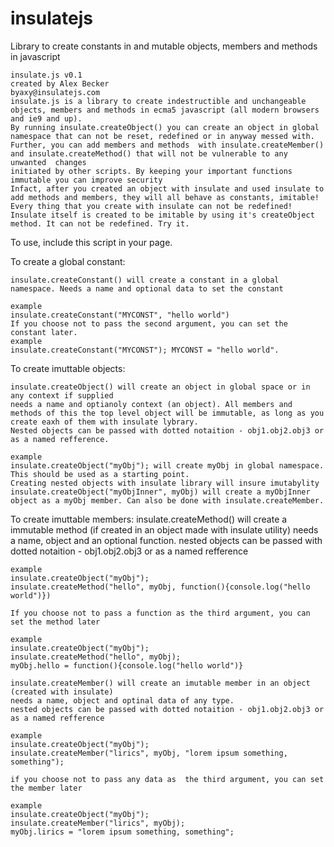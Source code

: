 insulatejs
==========

Library to create constants in and mutable objects, members and methods in javascript

	insulate.js v0.1
	created by Alex Becker
	byaxy@insulatejs.com
	insulate.js is a library to create indestructible and unchangeable objects, members and methods in ecma5 javascript (all modern browsers and ie9 and up).
	By running insulate.createObject() you can create an object in global namespace that can not be reset, redefined or in anyway messed with.
	Further, you can add members and methods  with insulate.createMember() and insulate.createMethod() that will not be vulnerable to any unwanted	changes
	initiated by other scripts. By keeping your important functions immutable you can improve security
	Infact, after you created an object with insulate and used insulate to add methods and members, they will all behave as constants, imitable!
	Every thing that you create with insulate can not be redefined!
	Insulate itself is created to be imitable by using it's createObject method. It can not be redefined. Try it.

To use, include this script in your page.

To create a global constant:

	insulate.createConstant() will create a constant in a global namespace. Needs a name and optional data to set the constant
	
	example 
	insulate.createConstant("MYCONST", "hello world")
	If you choose not to pass the second argument, you can set the constant later.
	example
	insulate.createConstant("MYCONST"); MYCONST = "hello world".

To create imuttable objects:
	
	insulate.createObject() will create an object in global space or in any context if supplied
	needs a name and optianoly context (an object). All members and methods of this the top level object will be immutable, as long as you create eaxh of them with insulate lybrary. 
	Nested objects can be passed with dotted notaition - obj1.obj2.obj3 or as a named refference.

	example 
	insulate.createObject("myObj"); will create myObj in global namespace. This should be used as a starting point. 
	Creating nested objects with insulate library will insure imutabylity
	insulate.createObject("myObjInner", myObj) will create a myObjInner object as a myObj member. Can also be done with insulate.createMember.
	
To create imuttable members:
	insulate.createMethod() will create a immutable  method (if created in an object made with insulate utility) 
	needs a name, object and an optional function.
	nested objects can be passed with dotted notaition - obj1.obj2.obj3 or as a named refference

	
	example
	insulate.createObject("myObj"); 
	insulate.createMethod("hello", myObj, function(){console.log("hello world")})
	
	If you choose not to pass a function as the third argument, you can set the method later

	example
	insulate.createObject("myObj"); 
	insulate.createMethod("hello", myObj);
	myObj.hello = function(){console.log("hello world")}	

	insulate.createMember() will create an imutable member in an object (created with insulate)
	needs a name, object and optinal data of any type. 
	nested objects can be passed with dotted notaition - obj1.obj2.obj3 or as a named refference

	example 
	insulate.createObject("myObj");
	insulate.createMember("lirics", myObj, "lorem ipsum something, something");

	if you choose not to pass any data as  the third argument, you can set the member later

	example
	insulate.createObject("myObj");
	insulate.createMember("lirics", myObj);
	myObj.lirics = "lorem ipsum something, something";
